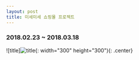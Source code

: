 ```yaml
---
layout: post
title: 미세미세 쇼핑몰 프로젝트
---
```

### 2018.02.23 ~ 2018.03.18
![title]![title](http://github.com/sjra119/_img/portfolio/misemise1.jpg){: width="300" height="300"){: .center}
